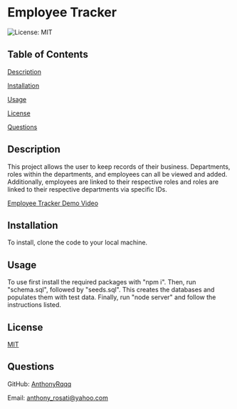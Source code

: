 # Employee Tracker
    
![License: MIT](https://img.shields.io/badge/License-MIT-yellow.svg)
    
## Table of Contents
    
[Description](#description)
    
[Installation](#installation)
    
[Usage](#usage)
    
[License](#license)
    
[Questions](#questions)
    
## Description
    
 This project allows the user to keep records of their business. Departments, roles within the departments, and employees can all be viewed and added. Additionally, employees are linked to their respective roles and roles are linked to their respective departments via specific IDs.

 [Employee Tracker Demo Video](https://drive.google.com/file/d/1-_4KSVD16r50PxQytDJkLGjsMpJeGh9R/view)
    
## Installation
    
 To install, clone the code to your local machine.
    
## Usage
    
 To use first install the required packages with "npm i". Then, run "schema.sql", followed by "seeds.sql". This creates the databases and populates them with test data. Finally, run "node server" and follow the instructions listed.
    

## License
    
[MIT](https://opensource.org/licenses/MIT)
    
## Questions
    
GitHub: [AnthonyRqqq](https://github.com/AnthonyRqqq)
    
Email: anthony_rosati@yahoo.com
    